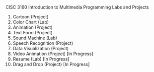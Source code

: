 CISC 3160 Introduction to Multimedia Programming Labs and Projects

1. Cartoon (Project)
2. Color Chart (Lab)
3. Animation (Project) 
4. Text Form (Project)
5. Sound Machine (Lab)
6. Speech Recognition (Project)
7. Data Visualization (Project)
8. Video Animation (Project) [In Progress]
9. Resume (Lab) [In Progress]
10. Drag and Drop (Project) [In Progress]